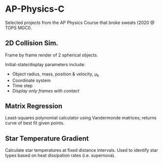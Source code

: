 # AP-Physics-C
Selected projects from the AP Physics Course that broke sweats (2020 @ TOPS MGCI).
<br>
<h2>2D Collision Sim.</h2>
<p>Frame by frame render of 2 spherical objects.<p>
Initial-state/display parameters include:
<ul>
	<li>Object radius, mass, position & velocity, &mu;<sub>k</sub></li> 
	<li>Coordinate system</li> 
	<li>Time step</li> 
	<li><i>Display only frames with contact</i></li> 
</ul>

<h2>Matrix Regression</h2>
Least-squares polynomial calculator using Vandermonde matrices; returns curve of best fit given points.

<h2>Star Temperature Gradient</h2>  

Calculate star temperatures at fixed distance intervals. Used to identify star types based on heat dissipation rates (i.e. supernova).
